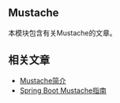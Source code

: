 ## Mustache

本模块包含有关Mustache的文章。

## 相关文章

+ [Mustache简介](docs/Mustache简介.md)
+ [Spring Boot Mustache指南](docs/SpringBoot-Mustache指南.md)